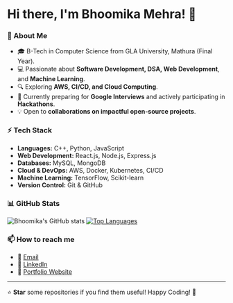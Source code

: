 # Hi there, I'm Bhoomika Mehra! 👋

### 🚀 About Me
- 🎓 B-Tech in Computer Science from GLA University, Mathura (Final Year).
- 💻 Passionate about **Software Development, DSA, Web Development**, and **Machine Learning**.
- 🔍 Exploring **AWS, CI/CD, and Cloud Computing**.
- 🌱 Currently preparing for **Google Interviews** and actively participating in **Hackathons**.
- 💡 Open to **collaborations on impactful open-source projects**.

### ⚡ Tech Stack
- **Languages:** C++, Python, JavaScript
- **Web Development:** React.js, Node.js, Express.js
- **Databases:** MySQL, MongoDB
- **Cloud & DevOps:** AWS, Docker, Kubernetes, CI/CD
- **Machine Learning:** TensorFlow, Scikit-learn
- **Version Control:** Git & GitHub

### 📊 GitHub Stats
![Bhoomika's GitHub stats](https://github-readme-stats.vercel.app/api?username=BhoomikaMehra23&show_icons=true&theme=radical)
[![Top Languages](https://github-readme-stats.vercel.app/api/top-langs/?username=BhoomikaMehra23&layout=compact&theme=radical)](https://github.com/BhoomikaMehra23)

### 📫 How to reach me
- 💌 [Email](mailto:your-email@gmail.com)
- 🔗 [LinkedIn]([https://linkedin.com/in/bhoomikamehra23](https://www.linkedin.com/in/bhoomika-mehra-a88516220/))
- 📝 [Portfolio Website](#)

---
⭐ **Star** some repositories if you find them useful! Happy Coding! 🚀
